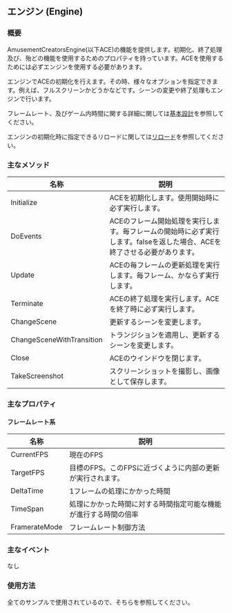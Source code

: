 ﻿## エンジン (Engine)

### 概要

AmusementCreatorsEngine(以下ACE)の機能を提供します。初期化、終了処理及び、殆どの機能を使用するためのプロパティを持っています。ACEを使用するためには必ずエンジンを使用する必要があります。

エンジンでACEの初期化を行えます。その時、様々なオプションを指定できます。例えば、フルスクリーンかどうかなどです。シーンの変更や終了処理もエンジンで行います。

フレームレート、及びゲーム内時間に関する詳細に関しては[基本設計](./../BasicDesign.md)を参照してください。

エンジンの初期化時に指定できるリロードに関しては[リロード](./../Misc/Reloading.md)を参照してください。

### 主なメソッド

| 名称 | 説明 |
|---|---|
| Initialize | ACEを初期化します。使用開始時に必ず実行します。 |
| DoEvents | ACEのフレーム開始処理を実行します。毎フレームの開始時に必ず実行します。falseを返した場合、ACEを終了させる必要があります。 |
| Update | ACEの毎フレームの更新処理を実行します。毎フレーム、かならず実行します。 |
| Terminate | ACEの終了処理を実行します。ACEを終了時に必ず実行します。 |
| ChangeScene | 更新するシーンを変更します。 |
| ChangeSceneWithTransition | トランジションを適用し、更新するシーンを変更します。 |
| Close | ACEのウインドウを閉じます。 |
| TakeScreenshot | スクリーンショットを撮影し、画像として保存します。 |




### 主なプロパティ

#### フレームレート系

| 名称 | 説明 |
|---|---|
| CurrentFPS | 現在のFPS |
| TargetFPS | 目標のFPS。このFPSに近づくように内部の更新が実行されます。 |
| DeltaTime | 1フレームの処理にかかった時間 |
| TimeSpan | 処理にかかった時間に対する時間指定可能な機能が進行する時間の倍率 |
| FramerateMode | フレームレート制御方法 |

### 主なイベント

なし

### 使用方法

全てのサンプルで使用されているので、そちらを参照してください。
